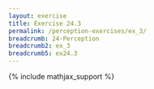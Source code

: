 ```yaml
---
layout: exercise
title: Exercise 24.3
permalink: /perception-exercises/ex_3/
breadcrumb: 24-Perception
breadcrumb2: ex_3
breadcrumb5: ex24.3
---
```


{% include mathjax_support %}

